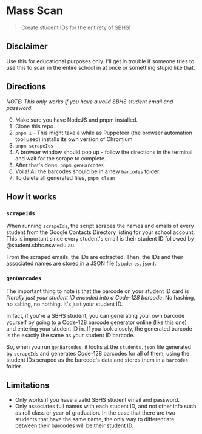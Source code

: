 # Mass Scan

> Create student IDs for the entirety of SBHS!

## Disclaimer

Use this for educational purposes only. I'll get in trouble if someone tries to
use this to scan in the entire school in at once or something stupid like that.

## Directions

_NOTE: This only works if you have a valid SBHS student email and password._

0. Make sure you have NodeJS and pnpm installed.
1. Clone this repo.
2. `pnpm i` - This might take a while as Puppeteer (the browser automation tool
   used) installs its own version of Chromium
3. `pnpm scrapeIds`
4. A browser window should pop up - follow the directions in the terminal and
   wait for the scrape to complete.
5. After that's done, `pnpm genBarcodes`
6. Voila! All the barcodes should be in a new `barcodes` folder.
7. To delete all generated files, `pnpm clean`

## How it works

### `scrapeIds`

When running `scrapeIds`, the script scrapes the names and emails of every
student from the Google Contacts Directory listing for your school account. This
is important since every student's email is their student ID followed by
@student.sbhs.nsw.edu.au.

From the scraped emails, the IDs are extracted. Then, the IDs and their
associated names are stored in a JSON file (`students.json`).

### `genBarcodes`

The important thing to note is that the barcode on your student ID card is
_literally just your student ID encoded into a Code-128 barcode_. No hashing, no
salting, no nothing. It's just your student ID.

In fact, if you're a SBHS student, you can generating your own barcode yourself
by going to a Code-128 barcode generator online (like
[this one](https://barcode.tec-it.com/en/Code128)) and entering your student ID
in. If you look closely, the generated barcode is the exactly the same as your
student ID barcode.

So, when you run `genBarcodes`, it looks at the `students.json` file generated
by `scrapeIds` and generates Code-128 barcodes for all of them, using the
student IDs scraped as the barcode's data and stores them in a `barcodes`
folder.

## Limitations

- Only works if you have a valid SBHS student email and password.
- Only associates full names with each student ID, and not other info such as
  roll class or year of graduation. In the case that there are two students that
  have the same name, the only way to differentiate between their barcodes will
  be their student ID.
